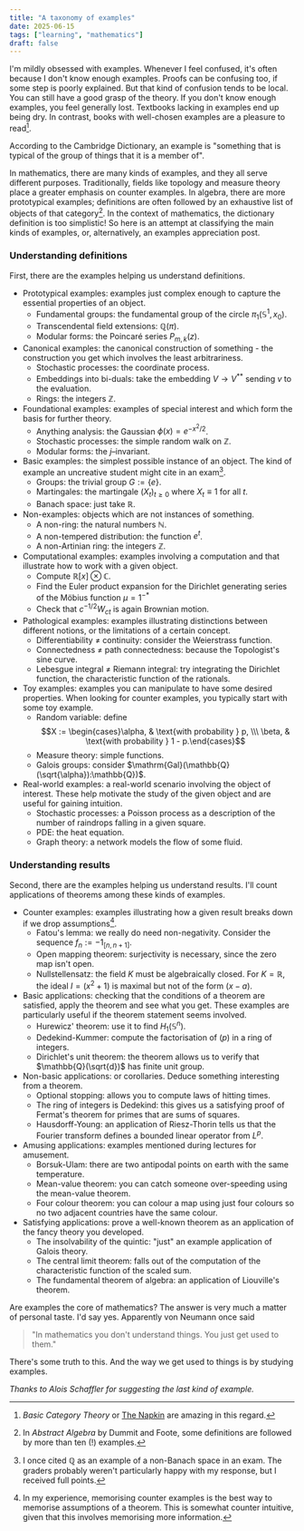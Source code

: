 ```yaml
---
title: "A taxonomy of examples"
date: 2025-06-15
tags: ["learning", "mathematics"]
draft: false
---
```


I'm mildly obsessed with examples. Whenever I feel confused, it's often because I don't know enough examples. Proofs can be confusing too, if some step is poorly explained. But that kind of confusion tends to be local. You can still have a good grasp of the theory. If you don't know enough examples, you feel generally lost. Textbooks lacking in examples end up being dry. In contrast, books with well-chosen examples are a pleasure to read[^recs].

According to the Cambridge Dictionary, an example is "something that is typical of the group of things that it is a member of".

In mathematics, there are many kinds of examples, and they all serve different purposes. Traditionally, fields like topology and measure theory place a greater emphasis on counter examples. In algebra, there are more prototypical examples; definitions are often followed by an exhaustive list of objects of that category[^df]. In the context of mathematics, the dictionary definition is too simplistic! So here is an attempt at classifying the main kinds of examples, or, alternatively, an examples appreciation post.

### Understanding definitions
First, there are the examples helping us understand definitions.

- Prototypical examples: examples just complex enough to capture the essential properties of an object.
	- Fundamental groups: the fundamental group of the circle $\pi_1(\mathbb{S}^1, x_0)$.
	- Transcendental field extensions: $\mathbb{Q}(\pi)$.
	- Modular forms: the Poincaré series $P_{m, k}(z)$.
- Canonical examples: the canonical construction of something - the construction you get which involves the least arbitrariness.
	- Stochastic processes: the coordinate process.
	- Embeddings into bi-duals: take the embedding $V \to V^{**}$ sending $v$ to the evaluation.
	- Rings: the integers $\mathbb{Z}$.
- Foundational examples: examples of special interest and which form the basis for further theory.
	- Anything analysis: the Gaussian $\phi(x) = e^{-x^2/2}$.
	- Stochastic processes: the simple random walk on $\mathbb{Z}$.
	- Modular forms: the $j$–invariant.
- Basic examples: the simplest possible instance of an object. The kind of example an uncreative student might cite in an exam[^banach].
	- Groups: the trivial group $G := \{e\}$.
	- Martingales: the martingale $(X_t)_{t \ge 0}$ where $X_t \equiv 1$ for all $t$.
	- Banach space: just take $\mathbb{R}$.
- Non-examples: objects which are not instances of something.
	- A non-ring: the natural numbers $\mathbb{N}$.
	- A non-tempered distribution: the function $e^t$.
	- A non-Artinian ring: the integers $\mathbb{Z}$.
- Computational examples: examples involving a computation and that illustrate how to work with a given object.
	- Compute $\mathbb{R}[x] \otimes \mathbb{C}$.
	- Find the Euler product expansion for the Dirichlet generating series of the Möbius function $\mu = 1^{-*}$
	- Check that $c^{-1/2} W_{ct}$ is again Brownian motion.
- Pathological examples: examples illustrating distinctions between different notions, or the limitations of a certain concept.
	- Differentiability $\neq$ continuity: consider the Weierstrass function.
	- Connectedness $\neq$ path connectedness: because the Topologist's sine curve.
	- Lebesgue integral $\neq$ Riemann integral: try integrating the Dirichlet function, the characteristic function of the rationals.
- Toy examples: examples you can manipulate to have some desired properties. When looking for counter examples, you typically start with some toy example.
	- Random variable: define $$X := \begin{cases}\alpha, & \text{with probability } p, \\\ \beta, & \text{with probability } 1 - p.\end{cases}$$ 
	- Measure theory: simple functions.
	- Galois groups: consider $\mathrm{Gal}(\mathbb{Q}(\sqrt{\alpha}):\mathbb{Q})$.
- Real-world examples: a real-world scenario involving the object of interest. These help motivate the study of the given object and are useful for gaining intuition.
	- Stochastic processes: a Poisson process as a description of the number of raindrops falling in a given square.
	- PDE: the heat equation.
	- Graph theory: a network models the flow of some fluid.

### Understanding results
Second, there are the examples helping us understand results. I'll count applications of theorems among these kinds of examples.

- Counter examples: examples illustrating how a given result breaks down if we drop assumptions[^counter].
	- Fatou's lemma: we really do need non-negativity. Consider the sequence $f_n := - 1_{[n, n+1]}$.
	- Open mapping theorem: surjectivity is necessary, since the zero map isn't open.
	- Nullstellensatz: the field $K$ must be algebraically closed. For $K = \mathbb{R}$, the ideal $I = (x^2 + 1)$ is maximal but not of the form $(x - a)$.
- Basic applications: checking that the conditions of a theorem are satisfied, apply the theorem and see what you get. These examples are particularly useful if the theorem statement seems involved.
	- Hurewicz' theorem: use it to find $H_1(\mathbb{S}^n)$.
	- Dedekind-Kummer: compute the factorisation of $(p)$ in a ring of integers.
	- Dirichlet's unit theorem: the theorem allows us to verify that $\mathbb{Q}(\sqrt{d})$ has finite unit group.
- Non-basic applications: or corollaries. Deduce something interesting from a theorem.
	- Optional stopping: allows you to compute laws of hitting times.
	- The ring of integers is Dedekind: this gives us a satisfying proof of Fermat's theorem for primes that are sums of squares.
	- Hausdorff-Young: an application of Riesz-Thorin tells us that the Fourier transform defines a bounded linear operator from $L^p$.
- Amusing applications: examples mentioned during lectures for amusement.
	- Borsuk-Ulam: there are two antipodal points on earth with the same temperature.
	- Mean-value theorem: you can catch someone over-speeding using the mean-value theorem.
	- Four colour theorem: you can colour a map using just four colours so no two adjacent countries have the same colour.
- Satisfying applications: prove a well-known theorem as an application of the fancy theory you developed.
    - The insolvability of the quintic: "just" an example application of Galois theory.
    - The central limit theorem: falls out of the computation of the characteristic function of the scaled sum.
    - The fundamental theorem of algebra: an application of Liouville's theorem.

Are examples the core of mathematics? The answer is very much a matter of personal taste. I'd say yes. Apparently von Neumann once said

> "In mathematics you don't understand things. You just get used to them."

There's some truth to this. And the way we get used to things is by studying examples.

*Thanks to Alois Schaffler for suggesting the last kind of example.*

[^recs]: _Basic Category Theory_ or [The Napkin](https://venhance.github.io/napkin/Napkin.pdf) are amazing in this regard.
[^df]: In _Abstract Algebra_ by Dummit and Foote, some definitions are followed by more than ten (!) examples.
[^counter]: In my experience, memorising counter examples is the best way to memorise assumptions of a theorem. This is somewhat counter intuitive, given that this involves memorising more information.
[^banach]: I once cited $\mathbb{Q}$ as an example of a non-Banach space in an exam. The graders probably weren't particularly happy with my response, but I received full points.
